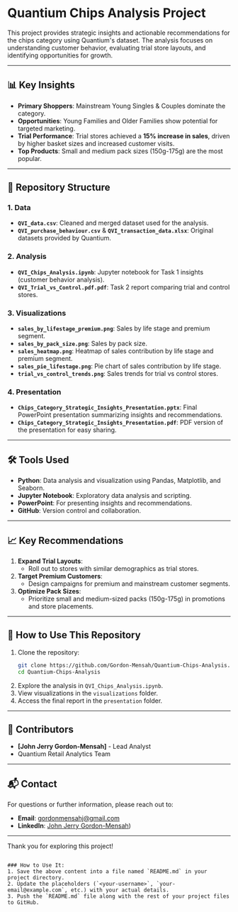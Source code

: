 # Quantium Chips Analysis Project

This project provides strategic insights and actionable recommendations for the chips category using Quantium's dataset. The analysis focuses on understanding customer behavior, evaluating trial store layouts, and identifying opportunities for growth.

---

## 📊 **Key Insights**
- **Primary Shoppers**: Mainstream Young Singles & Couples dominate the category.
- **Opportunities**: Young Families and Older Families show potential for targeted marketing.
- **Trial Performance**: Trial stores achieved a **15% increase in sales**, driven by higher basket sizes and increased customer visits.
- **Top Products**: Small and medium pack sizes (150g-175g) are the most popular.

---

## 📂 **Repository Structure**

### **1. Data**
- **`QVI_data.csv`**: Cleaned and merged dataset used for the analysis.
- **`QVI_purchase_behaviour.csv`** & **`QVI_transaction_data.xlsx`**: Original datasets provided by Quantium.

### **2. Analysis**
- **`QVI_Chips_Analysis.ipynb`**: Jupyter notebook for Task 1 insights (customer behavior analysis).
- **`QVI_Trial_vs_Control.pdf.pdf`**: Task 2 report comparing trial and control stores.

### **3. Visualizations**
- **`sales_by_lifestage_premium.png`**: Sales by life stage and premium segment.
- **`sales_by_pack_size.png`**: Sales by pack size.
- **`sales_heatmap.png`**: Heatmap of sales contribution by life stage and premium segment.
- **`sales_pie_lifestage.png`**: Pie chart of sales contribution by life stage.
- **`trial_vs_control_trends.png`**: Sales trends for trial vs control stores.

### **4. Presentation**
- **`Chips_Category_Strategic_Insights_Presentation.pptx`**: Final PowerPoint presentation summarizing insights and recommendations.
- **`Chips_Category_Strategic_Insights_Presentation.pdf`**: PDF version of the presentation for easy sharing.

---

## 🛠 **Tools Used**
- **Python**: Data analysis and visualization using Pandas, Matplotlib, and Seaborn.
- **Jupyter Notebook**: Exploratory data analysis and scripting.
- **PowerPoint**: For presenting insights and recommendations.
- **GitHub**: Version control and collaboration.

---

## 📈 **Key Recommendations**
1. **Expand Trial Layouts**:
   - Roll out to stores with similar demographics as trial stores.
2. **Target Premium Customers**:
   - Design campaigns for premium and mainstream customer segments.
3. **Optimize Pack Sizes**:
   - Prioritize small and medium-sized packs (150g-175g) in promotions and store placements.

---

## 🚀 **How to Use This Repository**
1. Clone the repository:
   ```bash
   git clone https://github.com/Gordon-Mensah/Quantium-Chips-Analysis.git
   cd Quantium-Chips-Analysis
   ```
2. Explore the analysis in `QVI_Chips_Analysis.ipynb`.
3. View visualizations in the `visualizations` folder.
4. Access the final report in the `presentation` folder.

---

## 🤝 **Contributors**
- **[John Jerry Gordon-Mensah]** - Lead Analyst  
- Quantium Retail Analytics Team

---

## 📬 **Contact**
For questions or further information, please reach out to:
- **Email**: gordonmensahj@gmail.com
- **LinkedIn**: [John Jerry Gordon-Mensah](https://www.linkedin.com/in/jayejaye))

---

Thank you for exploring this project!
```

### How to Use It:
1. Save the above content into a file named `README.md` in your project directory.
2. Update the placeholders (`<your-username>`, `your-email@example.com`, etc.) with your actual details.
3. Push the `README.md` file along with the rest of your project files to GitHub.
